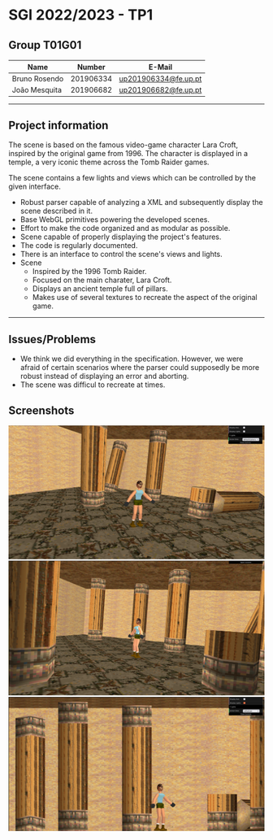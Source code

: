 # SGI 2022/2023 - TP1

## Group T01G01
| Name             | Number    | E-Mail             |
| ---------------- | --------- | ------------------ |
| Bruno Rosendo         | 201906334 | up201906334@fe.up.pt                |
| João Mesquita         | 201906682 | up201906682@fe.up.pt                |

----
## Project information

The scene is based on the famous video-game character Lara Croft, inspired by the original game from 1996.
The character is displayed in a temple, a very iconic theme across the Tomb Raider games.

The scene contains a few lights and views which can be controlled by the given interface.

- Robust parser capable of analyzing a XML and subsequently display the scene described in it.
- Base WebGL primitives powering the developed scenes.
- Effort to make the code organized and as modular as possible.
- Scene capable of properly displaying the project's features.
- The code is regularly documented.
- There is an interface to control the scene's views and lights.
- Scene
  - Inspired by the 1996 Tomb Raider.
  - Focused on the main charater, Lara Croft.
  - Displays an ancient temple full of pillars.
  - Makes use of several textures to recreate the aspect of the original game.
----
## Issues/Problems

- We think we did everything in the specification. However, we were afraid of certain scenarios where the parser
could supposedly be more robust instead of displaying an error and aborting.
- The scene was difficul to recreate at times.

## Screenshots

![Screenshot 1](./screenshots/screenshot1.png)
![Screenshot 1](./screenshots/screenshot2.png)
![Screenshot 1](./screenshots/screenshot3.png)

